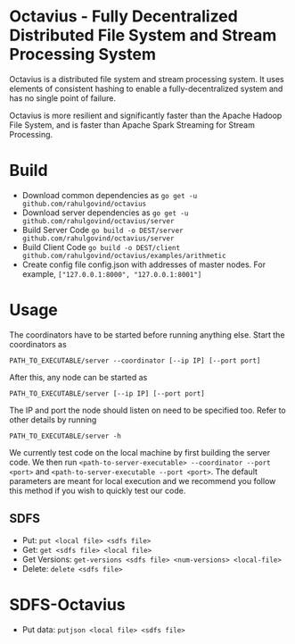 # Octavius - Fully Decentralized Distributed File System and Stream Processing System

Octavius is a distributed file system and stream processing system. It uses elements of consistent hashing to 
enable a fully-decentralized system and has no single point of failure. 

Octavius is more resilient and significantly faster than the Apache Hadoop File System, and is faster than 
Apache Spark Streaming for Stream Processing.

# Build

- Download common dependencies as ```go get -u github.com/rahulgovind/octavius```
- Download server dependencies as ```go get -u github.com/rahulgovind/octavius/server```
- Build Server Code ```go build -o DEST/server github.com/rahulgovind/octavius/server```
- Build Client Code ```go build -o DEST/client github.com/rahulgovind/octavius/examples/arithmetic```
- Create config file config.json with addresses of master nodes. For example, 
``["127.0.0.1:8000", "127.0.0.1:8001"]``

# Usage

The coordinators have to be started before running anything else. Start the coordinators as
```
PATH_TO_EXECUTABLE/server --coordinator [--ip IP] [--port port]
```
After this, any node can be started as
```
PATH_TO_EXECUTABLE/server [--ip IP] [--port port]
```
The IP and port the node should listen on need to be specified too. Refer to other details by running
```
PATH_TO_EXECUTABLE/server -h
```

We currently test code on the local machine by first building the server code.
We then run `<path-to-server-executable> --coordinator --port <port>` and `<path-to-server-executable --port <port>`. 
The default parameters are meant for local execution and we recommend you follow 
this method if you wish to quickly test our code.


## SDFS 
- Put: `put <local file> <sdfs file>`
- Get: `get <sdfs file> <local file>`
- Get Versions: `get-versions <sdfs file> <num-versions> <local-file>`
- Delete: `delete <sdfs file>`

# SDFS-Octavius
- Put data: `putjson <local file> <sdfs file>`